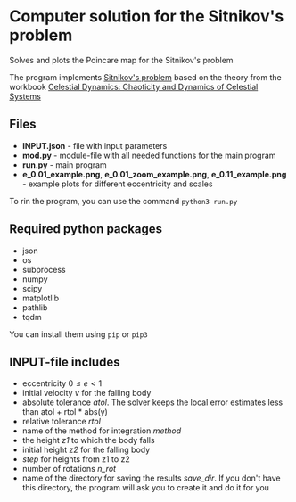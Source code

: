 # Computer solution for the Sitnikov's problem
Solves and plots the Poincare map for the Sitnikov's problem

The program implements [Sitnikov's problem](https://en.wikipedia.org/wiki/Sitnikov_problem) based on the theory from the workbook [Celestial Dynamics: Chaoticity and Dynamics of Celestial Systems](https://onlinelibrary.wiley.com/doi/book/10.1002/9783527651856)

## Files
- **INPUT.json** - file with input parameters
- **mod.py** - module-file with all needed functions for the main program
- **run.py** - main program
- **e_0.01_example.png**, **e_0.01_zoom_example.png**, **e_0.11_example.png** - example plots for different eccentricity and scales

To rin the program, you can use the command ```python3 run.py```

## Required python packages
- json
- os
- subprocess
- numpy
- scipy
- matplotlib
- pathlib
- tqdm

You can install them using ```pip``` or ```pip3```

## INPUT-file includes
- eccentricity $0 \leqslant e < 1$
- initial velocity *v* for the falling body
- absolute tolerance *atol*. The solver keeps the local error estimates less than atol + rtol * abs(y)
- relative tolerance *rtol*
- name of the method for integration *method*
- the height *z1* to which the body falls
- initial height *z2* for the falling body
- *step* for heights from z1 to z2
- number of rotations *n_rot*
- name of the directory for saving the results *save_dir*. If you don't have this directory, the program will ask you to create it and do it for you


